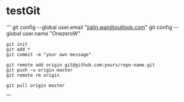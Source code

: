 # testGit
'''
    git config --global user.email "jialin.wan@outlook.com"
    git config --global user.name "OnezeroW"

    git init
    git add *
    git commit -m "your own message"

    git remote add origin git@github.com:yours/repo-name.git
    git push -u origin master
    git remote rm origin

    git pull origin master
'''
